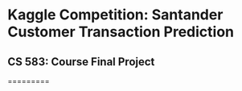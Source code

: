 # Kaggle Competition: Santander Customer Transaction Prediction
## CS 583: Course Final Project
=========

